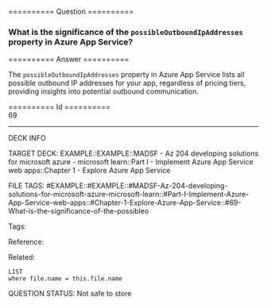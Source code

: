 ========== Question ==========  

### What is the significance of the `possibleOutboundIpAddresses` property in Azure App Service?  

========== Answer ==========  

The `possibleOutboundIpAddresses` property in Azure App Service lists all
possible outbound IP addresses for your app, regardless of pricing tiers,
providing insights into potential outbound communication.

========== Id ==========  
69

---

DECK INFO

TARGET DECK: EXAMPLE::EXAMPLE::MADSF - Az 204 developing solutions for microsoft azure - microsoft learn::Part I - Implement Azure App Service web apps::Chapter 1 - Explore Azure App Service

FILE TAGS: #EXAMPLE::#EXAMPLE::#MADSF-Az-204-developing-solutions-for-microsoft-azure-microsoft-learn::#Part-I-Implement-Azure-App-Service-web-apps::#Chapter-1-Explore-Azure-App-Service::#69-What-is-the-significance-of-the-possibleo

Tags:

Reference:

Related:

```dataview
LIST
where file.name = this.file.name
```

QUESTION STATUS: Not safe to store
